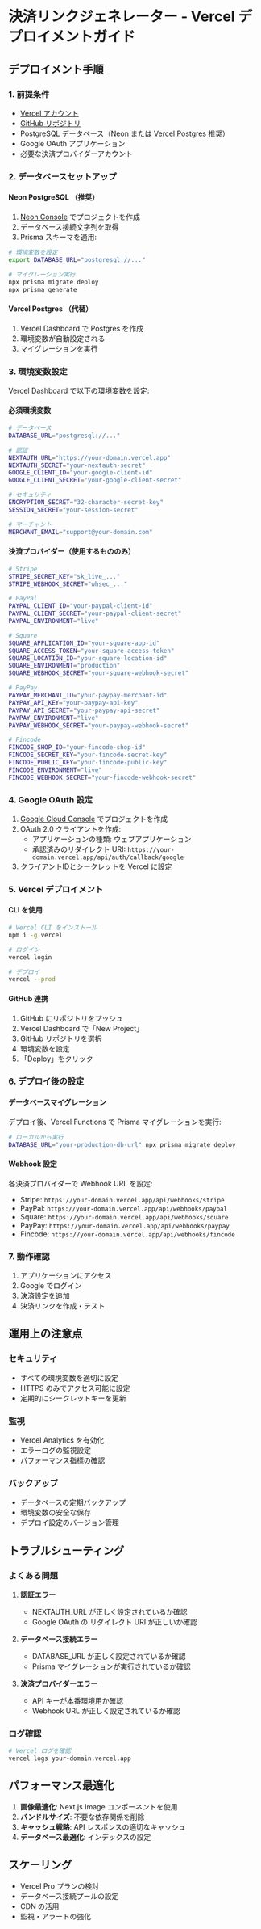 # 決済リンクジェネレーター - Vercel デプロイメントガイド

## デプロイメント手順

### 1. 前提条件

- [Vercel アカウント](https://vercel.com/)
- [GitHub リポジトリ](https://github.com/)
- PostgreSQL データベース（[Neon](https://neon.tech/) または [Vercel Postgres](https://vercel.com/storage/postgres) 推奨）
- Google OAuth アプリケーション
- 必要な決済プロバイダーアカウント

### 2. データベースセットアップ

#### Neon PostgreSQL （推奨）

1. [Neon Console](https://console.neon.tech/) でプロジェクトを作成
2. データベース接続文字列を取得
3. Prisma スキーマを適用:

```bash
# 環境変数を設定
export DATABASE_URL="postgresql://..."

# マイグレーション実行
npx prisma migrate deploy
npx prisma generate
```

#### Vercel Postgres （代替）

1. Vercel Dashboard で Postgres を作成
2. 環境変数が自動設定される
3. マイグレーションを実行

### 3. 環境変数設定

Vercel Dashboard で以下の環境変数を設定:

#### 必須環境変数

```bash
# データベース
DATABASE_URL="postgresql://..."

# 認証
NEXTAUTH_URL="https://your-domain.vercel.app"
NEXTAUTH_SECRET="your-nextauth-secret"
GOOGLE_CLIENT_ID="your-google-client-id"
GOOGLE_CLIENT_SECRET="your-google-client-secret"

# セキュリティ
ENCRYPTION_SECRET="32-character-secret-key"
SESSION_SECRET="your-session-secret"

# マーチャント
MERCHANT_EMAIL="support@your-domain.com"
```

#### 決済プロバイダー（使用するもののみ）

```bash
# Stripe
STRIPE_SECRET_KEY="sk_live_..."
STRIPE_WEBHOOK_SECRET="whsec_..."

# PayPal
PAYPAL_CLIENT_ID="your-paypal-client-id"
PAYPAL_CLIENT_SECRET="your-paypal-client-secret"
PAYPAL_ENVIRONMENT="live"

# Square
SQUARE_APPLICATION_ID="your-square-app-id"
SQUARE_ACCESS_TOKEN="your-square-access-token"
SQUARE_LOCATION_ID="your-square-location-id"
SQUARE_ENVIRONMENT="production"
SQUARE_WEBHOOK_SECRET="your-square-webhook-secret"

# PayPay
PAYPAY_MERCHANT_ID="your-paypay-merchant-id"
PAYPAY_API_KEY="your-paypay-api-key"
PAYPAY_API_SECRET="your-paypay-api-secret"
PAYPAY_ENVIRONMENT="live"
PAYPAY_WEBHOOK_SECRET="your-paypay-webhook-secret"

# Fincode
FINCODE_SHOP_ID="your-fincode-shop-id"
FINCODE_SECRET_KEY="your-fincode-secret-key"
FINCODE_PUBLIC_KEY="your-fincode-public-key"
FINCODE_ENVIRONMENT="live"
FINCODE_WEBHOOK_SECRET="your-fincode-webhook-secret"
```

### 4. Google OAuth 設定

1. [Google Cloud Console](https://console.cloud.google.com/) でプロジェクトを作成
2. OAuth 2.0 クライアントを作成:
   - アプリケーションの種類: ウェブアプリケーション
   - 承認済みのリダイレクト URI: `https://your-domain.vercel.app/api/auth/callback/google`
3. クライアントIDとシークレットを Vercel に設定

### 5. Vercel デプロイメント

#### CLI を使用

```bash
# Vercel CLI をインストール
npm i -g vercel

# ログイン
vercel login

# デプロイ
vercel --prod
```

#### GitHub 連携

1. GitHub にリポジトリをプッシュ
2. Vercel Dashboard で「New Project」
3. GitHub リポジトリを選択
4. 環境変数を設定
5. 「Deploy」をクリック

### 6. デプロイ後の設定

#### データベースマイグレーション

デプロイ後、Vercel Functions で Prisma マイグレーションを実行:

```bash
# ローカルから実行
DATABASE_URL="your-production-db-url" npx prisma migrate deploy
```

#### Webhook 設定

各決済プロバイダーで Webhook URL を設定:

- Stripe: `https://your-domain.vercel.app/api/webhooks/stripe`
- PayPal: `https://your-domain.vercel.app/api/webhooks/paypal`
- Square: `https://your-domain.vercel.app/api/webhooks/square`
- PayPay: `https://your-domain.vercel.app/api/webhooks/paypay`
- Fincode: `https://your-domain.vercel.app/api/webhooks/fincode`

### 7. 動作確認

1. アプリケーションにアクセス
2. Google でログイン
3. 決済設定を追加
4. 決済リンクを作成・テスト

## 運用上の注意点

### セキュリティ

- すべての環境変数を適切に設定
- HTTPS のみでアクセス可能に設定
- 定期的にシークレットキーを更新

### 監視

- Vercel Analytics を有効化
- エラーログの監視設定
- パフォーマンス指標の確認

### バックアップ

- データベースの定期バックアップ
- 環境変数の安全な保存
- デプロイ設定のバージョン管理

## トラブルシューティング

### よくある問題

1. **認証エラー**
   - NEXTAUTH_URL が正しく設定されているか確認
   - Google OAuth の リダイレクト URI が正しいか確認

2. **データベース接続エラー**
   - DATABASE_URL が正しく設定されているか確認
   - Prisma マイグレーションが実行されているか確認

3. **決済プロバイダーエラー**
   - API キーが本番環境用か確認
   - Webhook URL が正しく設定されているか確認

### ログ確認

```bash
# Vercel ログを確認
vercel logs your-domain.vercel.app
```

## パフォーマンス最適化

1. **画像最適化**: Next.js Image コンポーネントを使用
2. **バンドルサイズ**: 不要な依存関係を削除
3. **キャッシュ戦略**: API レスポンスの適切なキャッシュ
4. **データベース最適化**: インデックスの設定

## スケーリング

- Vercel Pro プランの検討
- データベース接続プールの設定
- CDN の活用
- 監視・アラートの強化